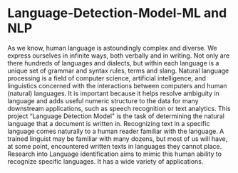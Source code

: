 # Language-Detection-Model-ML and NLP
As we know, human language is astoundingly complex and diverse. We express ourselves in infinite ways, both verbally and in writing. Not only are there hundreds of languages and dialects, but within each language is a unique set of grammar and syntax rules, terms and slang. Natural language processing is a field of computer science, artificial intelligence, and linguistics concerned with the interactions between computers and human (natural) languages. It is important because it helps resolve ambiguity in language and adds useful numeric structure to the data for many downstream applications, such as speech recognition or text analytics. This project “Language Detection Model" is the task of determining the natural language that a document is written in. Recognizing text in a specific language comes naturally to a human reader familiar with the language. A trained linguist may be familiar with many dozens, but most of us will have, at some point, encountered written texts in languages they cannot place. Research into Language identification aims to mimic this human ability to recognize specific languages. It has a wide variety of applications.
